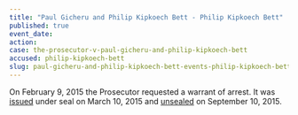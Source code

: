 ```yaml
---
title: "Paul Gicheru and Philip Kipkoech Bett - Philip Kipkoech Bett"
published: true
event_date:
action:
case: the-prosecutor-v-paul-gicheru-and-philip-kipkoech-bett
accused: philip-kipkoech-bett
slug: paul-gicheru-and-philip-kipkoech-bett-events-philip-kipkoech-bett
---
```


On February 9, 2015 the Prosecutor requested a warrant of arrest. It was [issued](https://www.icc-cpi.int/en_menus/icc/situations%20and%20cases/situations/situation%20icc%200109/related%20cases/ICC-01_09-01_15/court-records/chambers/ptcII/Pages/1.aspx) under seal on March 10, 2015 and [unsealed](https://www.icc-cpi.int/en_menus/icc/situations%20and%20cases/situations/situation%20icc%200109/related%20cases/ICC-01_09-01_15/court-records/chambers/ptcII/Pages/11.aspx) on September 10, 2015.

